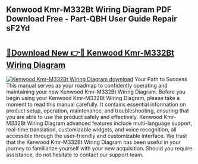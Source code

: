 ## Kenwood Kmr-M332Bt Wiring Diagram PDF Download Free - Part-QBH User Guide Repair sF2Yd

# <h2><a href="http://dfqzod0.blite.top/?on=Kenwood+Kmr-M332Bt+Wiring+Diagram">🔗Download New 👉🔴 Kenwood Kmr-M332Bt Wiring Diagram</a></h2>

[![Kenwood Kmr-M332Bt Wiring Diagram download](https://i.imgur.com/lujVjoI.png)](http://dfqzod0.blite.top/?on=Kenwood+Kmr-M332Bt+Wiring+Diagram)
Your Path to Success This manual serves as your roadmap to confidently operating and maintaining your new Kenwood Kmr-M332Bt Wiring Diagram. Before you begin using your Kenwood Kmr-M332Bt Wiring Diagram, please take a moment to read this manual carefully. It contains essential information on product setup, operation, maintenance, and troubleshooting, ensuring that you are able to use the product safely and effectively. Kenwood Kmr-M332Bt Wiring Diagram advanced features include multi-language support, real-time translation, customizable widgets, and voice recognition, all accessible through the user-friendly and customizable interface. We trust that the Kenwood Kmr-M332Bt Wiring Diagram has been useful in your journey to familiarize yourself with your new acquisition. Should you require assistance, do not hesitate to contact our support team.

